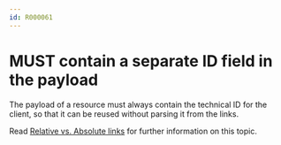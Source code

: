 ```yaml
---
id: R000061
---
```


# MUST contain a separate ID field in the payload

The payload of a resource must always contain the technical ID for the client, so that it can be reused without parsing it from the links.

Read [Relative vs. Absolute links](https://github.com/companyname-de/api-guidelines/blob/new-content-structure/references/REST/relative-vs-absolute-uris.md) for further information on this topic.
